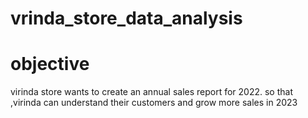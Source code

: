 # vrinda_store_data_analysis
# objective
virinda store wants to create an annual sales report for 2022. so that ,virinda can understand their customers and grow more sales in 2023
